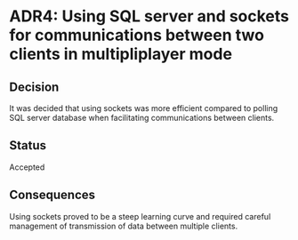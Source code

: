# ADR4: Using SQL server and sockets for communications between two clients in multipliplayer mode

## Decision

It was decided that using sockets was more efficient compared to polling SQL server database when facilitating communications
between clients.

## Status

Accepted

## Consequences

Using sockets proved to be a steep learning curve and required careful management of transmission of data between multiple clients.
   
